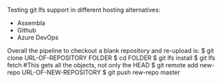 Testing git lfs support in different hosting alternatives:

* Assembla
* Github
* Azure DevOps

Overall the pipeline to checkout a blank repository and re-upload is:
$ git clone URL-OF-REPOSITORY FOLDER
$ cd FOLDER
$ git lfs install
$ git lfs fetch #This gets all the objects, not only the HEAD
$ git remote add new-repo URL-OF-NEW-REPOSITORY
$ git push rew-repo master
